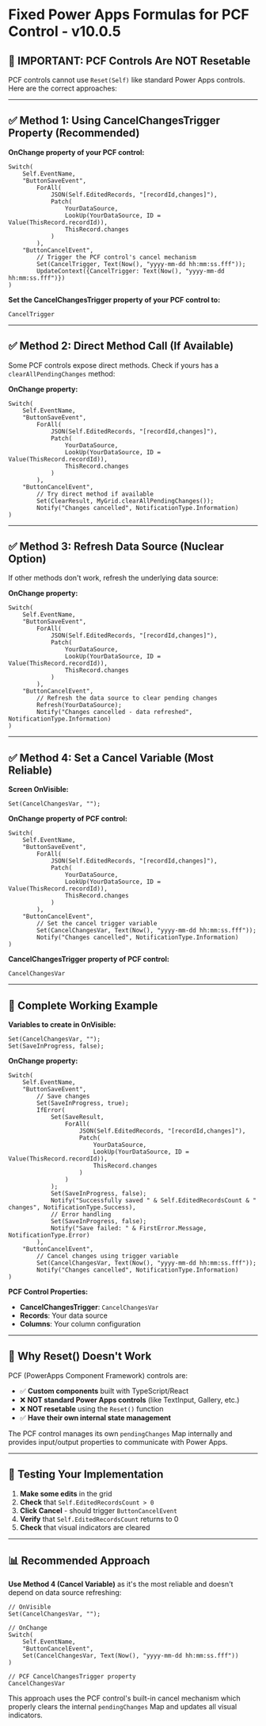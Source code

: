 # Fixed Power Apps Formulas for PCF Control - v10.0.5

## 🚫 **IMPORTANT: PCF Controls Are NOT Resetable**

PCF controls cannot use `Reset(Self)` like standard Power Apps controls. Here are the correct approaches:

---

## ✅ **Method 1: Using CancelChangesTrigger Property (Recommended)**

**OnChange property of your PCF control:**
```powerapp
Switch(
    Self.EventName,
    "ButtonSaveEvent",
        ForAll(
            JSON(Self.EditedRecords, "[recordId,changes]"),
            Patch(
                YourDataSource,
                LookUp(YourDataSource, ID = Value(ThisRecord.recordId)),
                ThisRecord.changes
            )
        ),
    "ButtonCancelEvent",
        // Trigger the PCF control's cancel mechanism
        Set(CancelTrigger, Text(Now(), "yyyy-mm-dd hh:mm:ss.fff"));
        UpdateContext({CancelTrigger: Text(Now(), "yyyy-mm-dd hh:mm:ss.fff")})
)
```

**Set the CancelChangesTrigger property of your PCF control to:**
```powerapp
CancelTrigger
```

---

## ✅ **Method 2: Direct Method Call (If Available)**

Some PCF controls expose direct methods. Check if yours has a `clearAllPendingChanges` method:

**OnChange property:**
```powerapp
Switch(
    Self.EventName,
    "ButtonSaveEvent",
        ForAll(
            JSON(Self.EditedRecords, "[recordId,changes]"),
            Patch(
                YourDataSource,
                LookUp(YourDataSource, ID = Value(ThisRecord.recordId)),
                ThisRecord.changes
            )
        ),
    "ButtonCancelEvent",
        // Try direct method if available
        Set(ClearResult, MyGrid.clearAllPendingChanges());
        Notify("Changes cancelled", NotificationType.Information)
)
```

---

## ✅ **Method 3: Refresh Data Source (Nuclear Option)**

If other methods don't work, refresh the underlying data source:

**OnChange property:**
```powerapp
Switch(
    Self.EventName,
    "ButtonSaveEvent",
        ForAll(
            JSON(Self.EditedRecords, "[recordId,changes]"),
            Patch(
                YourDataSource,
                LookUp(YourDataSource, ID = Value(ThisRecord.recordId)),
                ThisRecord.changes
            )
        ),
    "ButtonCancelEvent",
        // Refresh the data source to clear pending changes
        Refresh(YourDataSource);
        Notify("Changes cancelled - data refreshed", NotificationType.Information)
)
```

---

## ✅ **Method 4: Set a Cancel Variable (Most Reliable)**

**Screen OnVisible:**
```powerapp
Set(CancelChangesVar, "");
```

**OnChange property of PCF control:**
```powerapp
Switch(
    Self.EventName,
    "ButtonSaveEvent",
        ForAll(
            JSON(Self.EditedRecords, "[recordId,changes]"),
            Patch(
                YourDataSource,
                LookUp(YourDataSource, ID = Value(ThisRecord.recordId)),
                ThisRecord.changes
            )
        ),
    "ButtonCancelEvent",
        // Set the cancel trigger variable
        Set(CancelChangesVar, Text(Now(), "yyyy-mm-dd hh:mm:ss.fff"));
        Notify("Changes cancelled", NotificationType.Information)
)
```

**CancelChangesTrigger property of PCF control:**
```powerapp
CancelChangesVar
```

---

## 🔧 **Complete Working Example**

**Variables to create in OnVisible:**
```powerapp
Set(CancelChangesVar, "");
Set(SaveInProgress, false);
```

**OnChange property:**
```powerapp
Switch(
    Self.EventName,
    "ButtonSaveEvent",
        // Save changes
        Set(SaveInProgress, true);
        IfError(
            Set(SaveResult, 
                ForAll(
                    JSON(Self.EditedRecords, "[recordId,changes]"),
                    Patch(
                        YourDataSource,
                        LookUp(YourDataSource, ID = Value(ThisRecord.recordId)),
                        ThisRecord.changes
                    )
                )
            );
            Set(SaveInProgress, false);
            Notify("Successfully saved " & Self.EditedRecordsCount & " changes", NotificationType.Success),
            // Error handling
            Set(SaveInProgress, false);
            Notify("Save failed: " & FirstError.Message, NotificationType.Error)
        ),
    "ButtonCancelEvent",
        // Cancel changes using trigger variable
        Set(CancelChangesVar, Text(Now(), "yyyy-mm-dd hh:mm:ss.fff"));
        Notify("Changes cancelled", NotificationType.Information)
)
```

**PCF Control Properties:**
- **CancelChangesTrigger**: `CancelChangesVar`
- **Records**: Your data source
- **Columns**: Your column configuration

---

## 🎯 **Why Reset() Doesn't Work**

PCF (PowerApps Component Framework) controls are:
- ✅ **Custom components** built with TypeScript/React
- ❌ **NOT standard Power Apps controls** (like TextInput, Gallery, etc.)
- ❌ **NOT resetable** using the `Reset()` function
- ✅ **Have their own internal state management**

The PCF control manages its own `pendingChanges` Map internally and provides input/output properties to communicate with Power Apps.

---

## 🧪 **Testing Your Implementation**

1. **Make some edits** in the grid
2. **Check** that `Self.EditedRecordsCount > 0`
3. **Click Cancel** - should trigger `ButtonCancelEvent`
4. **Verify** that `Self.EditedRecordsCount` returns to 0
5. **Check** that visual indicators are cleared

---

## 📊 **Recommended Approach**

**Use Method 4 (Cancel Variable)** as it's the most reliable and doesn't depend on data source refreshing:

```powerapp
// OnVisible
Set(CancelChangesVar, "");

// OnChange
Switch(
    Self.EventName,
    "ButtonCancelEvent",
    Set(CancelChangesVar, Text(Now(), "yyyy-mm-dd hh:mm:ss.fff"))
)

// PCF CancelChangesTrigger property
CancelChangesVar
```

This approach uses the PCF control's built-in cancel mechanism which properly clears the internal `pendingChanges` Map and updates all visual indicators.
